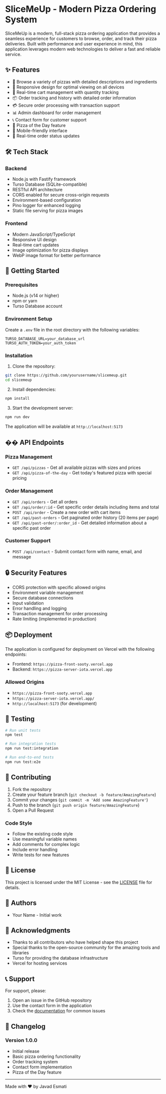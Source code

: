 # SliceMeUp - Modern Pizza Ordering System

SliceMeUp is a modern, full-stack pizza ordering application that provides a seamless experience for customers to browse, order, and track their pizza deliveries. Built with performance and user experience in mind, this application leverages modern web technologies to deliver a fast and reliable service.

## ✨ Features

- 🍕 Browse a variety of pizzas with detailed descriptions and ingredients
- 📱 Responsive design for optimal viewing on all devices
- 🛒 Real-time cart management with quantity tracking
- 📦 Order tracking and history with detailed order information
- 💳 Secure order processing with transaction support
- 📊 Admin dashboard for order management
- 📞 Contact form for customer support
- 🎯 Pizza of the Day feature
- 📱 Mobile-friendly interface
- 🔄 Real-time order status updates

## 🛠️ Tech Stack

### Backend
- Node.js with Fastify framework
- Turso Database (SQLite-compatible)
- RESTful API architecture
- CORS enabled for secure cross-origin requests
- Environment-based configuration
- Pino logger for enhanced logging
- Static file serving for pizza images

### Frontend
- Modern JavaScript/TypeScript
- Responsive UI design
- Real-time cart updates
- Image optimization for pizza displays
- WebP image format for better performance

## 🚀 Getting Started

### Prerequisites
- Node.js (v14 or higher)
- npm or yarn
- Turso Database account

### Environment Setup
Create a `.env` file in the root directory with the following variables:
```env
TURSO_DATABASE_URL=your_database_url
TURSO_AUTH_TOKEN=your_auth_token
```

### Installation

1. Clone the repository:
```bash
git clone https://github.com/yourusername/slicemeup.git
cd slicemeup
```

2. Install dependencies:
```bash
npm install
```

3. Start the development server:
```bash
npm run dev
```

The application will be available at `http://localhost:5173`

## �� API Endpoints

### Pizza Management
- `GET /api/pizzas` - Get all available pizzas with sizes and prices
- `GET /api/pizza-of-the-day` - Get today's featured pizza with special pricing

### Order Management
- `GET /api/orders` - Get all orders
- `GET /api/order/:id` - Get specific order details including items and total
- `POST /api/order` - Create a new order with cart items
- `GET /api/past-orders` - Get paginated order history (20 items per page)
- `GET /api/past-order/:order_id` - Get detailed information about a specific past order

### Customer Support
- `POST /api/contact` - Submit contact form with name, email, and message

## 🔒 Security Features

- CORS protection with specific allowed origins
- Environment variable management
- Secure database connections
- Input validation
- Error handling and logging
- Transaction management for order processing
- Rate limiting (implemented in production)

## 📦 Deployment

The application is configured for deployment on Vercel with the following endpoints:

- Frontend: `https://pizza-front-sooty.vercel.app`
- Backend: `https://pizza-server-iota.vercel.app`

### Allowed Origins
- `https://pizza-front-sooty.vercel.app`
- `https://pizza-server-iota.vercel.app/`
- `http://localhost:5173` (for development)

## 🧪 Testing

```bash
# Run unit tests
npm test

# Run integration tests
npm run test:integration

# Run end-to-end tests
npm run test:e2e
```

## 🤝 Contributing

1. Fork the repository
2. Create your feature branch (`git checkout -b feature/AmazingFeature`)
3. Commit your changes (`git commit -m 'Add some AmazingFeature'`)
4. Push to the branch (`git push origin feature/AmazingFeature`)
5. Open a Pull Request

### Code Style
- Follow the existing code style
- Use meaningful variable names
- Add comments for complex logic
- Include error handling
- Write tests for new features

## 📝 License

This project is licensed under the MIT License - see the [LICENSE](LICENSE) file for details.

## 👥 Authors

- Your Name - Initial work

## 🙏 Acknowledgments

- Thanks to all contributors who have helped shape this project
- Special thanks to the open-source community for the amazing tools and libraries
- Turso for providing the database infrastructure
- Vercel for hosting services

## 📞 Support

For support, please:
1. Open an issue in the GitHub repository
2. Use the contact form in the application
3. Check the [documentation](docs/) for common issues

## 🔄 Changelog

### Version 1.0.0
- Initial release
- Basic pizza ordering functionality
- Order tracking system
- Contact form implementation
- Pizza of the Day feature

---

Made with ❤️ by Javad Esmati
